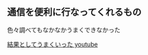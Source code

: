 ## 通信を便利に行なってくれるもの
色々調べてもなかなかうまくできなかった

[結果としてうまくいった youtube](https://www.youtube.com/watch?v=5gFrXGbQsc8)
